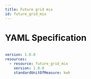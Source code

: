 ```yaml
---
title: Future grid mix
id: future_grid_mix
---
```




# YAML Specification

```yaml

version: 1.0.0
resources: 
  - resource: future_grid_mix
    version: 1.0.0
    standardUnitOfMeasure: kwh
    
```




